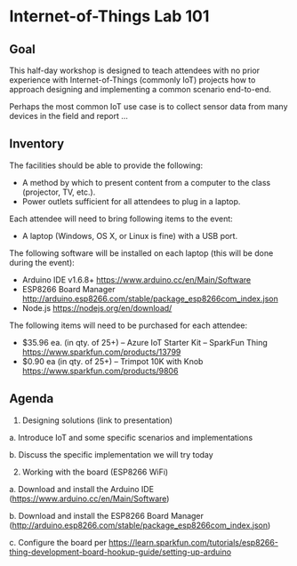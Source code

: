 # Internet-of-Things Lab 101

## Goal
This half-day workshop is designed to teach attendees with no prior experience with Internet-of-Things (commonly IoT) projects how to approach designing and implementing a common scenario end-to-end.

Perhaps the most common IoT use case is to collect sensor data from many devices in the field and report ...

## Inventory
The facilities should be able to provide the following:
* A method by which to present content from a computer to the class (projector, TV, etc.).
* Power outlets sufficient for all attendees to plug in a laptop.

Each attendee will need to bring following items to the event:
* A laptop (Windows, OS X, or Linux is fine) with a USB port.

The following software will be installed on each laptop (this will be done during the event):
* Arduino IDE v1.6.8+ https://www.arduino.cc/en/Main/Software 
* ESP8266 Board Manager http://arduino.esp8266.com/stable/package_esp8266com_index.json 
* Node.js https://nodejs.org/en/download/ 

The following items will need to be purchased for each attendee:
* $35.96 ea. (in qty. of 25+) – Azure IoT Starter Kit – SparkFun Thing https://www.sparkfun.com/products/13799 
* $0.90 ea (in qty. of 25+) – Trimpot 10K with Knob https://www.sparkfun.com/products/9806 

## Agenda

1. Designing solutions (link to presentation)

  a. Introduce IoT and some specific scenarios and implementations
  
  b. Discuss the specific implementation we will try today
  
2. Working with the board (ESP8266 WiFi)

  a. Download and install the Arduino IDE (https://www.arduino.cc/en/Main/Software)

  b. Download and install the ESP8266 Board Manager (http://arduino.esp8266.com/stable/package_esp8266com_index.json)
  
  c. Configure the board per https://learn.sparkfun.com/tutorials/esp8266-thing-development-board-hookup-guide/setting-up-arduino
